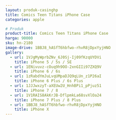 ```yaml
---
layout: produk-casinghp
title: Comics Teen Titans iPhone Case
categories: apple

# Produk
product-title: Comics Teen Titans iPhone Case
harga: 90000
sku: hn-2180
image-drive: 1BBJ8_hASfT6hbfwo-rhvR8jDpxYyjHNO
gallery:
  - url: 1VJgMyWprbZNv_6J0Sj-Ij09fKzqUYDVi
    title: iPhone 5 / 5s / SE
  - url: 1ENivuvz-cOuq9h9OO-2xnGIIi97ZXQ9V
    title: iPhone 6 / 6s
  - url: 1zRabdYmJuLvqUMpaDJQ9qLUn_z1P26aI
    title: iPhone 6 Plus / 6s Plus
  - url: 1JJJwxzyT-aXEUw2U_HnhBPi1_pPjuz51
    title: iPhone 7 / 8
  - url: 1V1RAIS8AkKrJB-DflpmkLa68svXlOa24
    title: iPhone 7 Plus / 8 Plus
  - url: 1BBJ8_hASfT6hbfwo-rhvR8jDpxYyjHNO
    title: iPhone X
---
```

